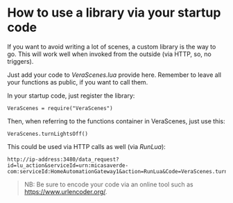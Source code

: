 # How to use a library via your startup code

If you want to avoid writing a lot of scenes, a custom library is the way to go. This will work well when invoked from the outside (via HTTP, so, no triggers).

Just add your code to *VeraScenes.lua* provide here. Remember to leave all your functions as public, if you want to call them.

In your startup code, just register the library:

```
VeraScenes = require("VeraScenes")
```

Then, when referring to the functions container in VeraScenes, just use this:

```
VeraScenes.turnLightsOff()
```

This could be used via HTTP calls as well (via *RunLua*):

```
http://ip-address:3480/data_request?id=lu_action&serviceId=urn:micasaverde-com:serviceId:HomeAutomationGateway1&action=RunLua&Code=VeraScenes.turnLightsOn%28nil%29
```

> NB: Be sure to encode your code via an online tool such as https://www.urlencoder.org/.